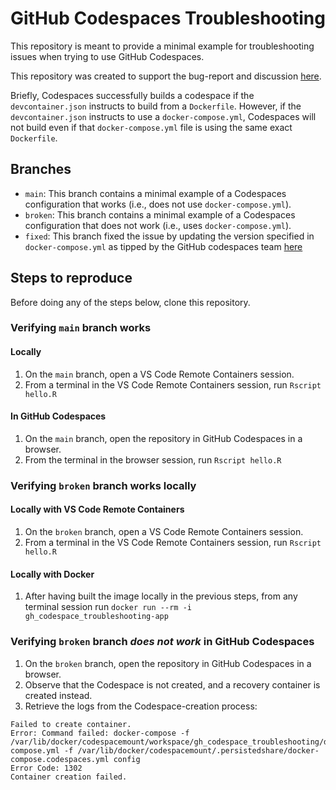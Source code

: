 # GitHub Codespaces Troubleshooting

This repository is meant to provide a minimal example for troubleshooting issues when trying to use GitHub Codespaces.

This repository was created to support the bug-report and discussion [here](https://github.com/community/community/discussions/49590).

Briefly, Codespaces successfully builds a codespace if the `devcontainer.json` instructs to build from a `Dockerfile`. However, if the `devcontainer.json` instructs to use a `docker-compose.yml`, Codespaces will not build even if that `docker-compose.yml` file is using the same exact `Dockerfile`.

## Branches

- `main`: This branch contains a minimal example of a Codespaces configuration that works (i.e., does not use `docker-compose.yml`).
- `broken`: This branch contains a minimal example of a Codespaces configuration that does not work (i.e., uses `docker-compose.yml`).
- `fixed`: This branch fixed the issue by updating the version specified in `docker-compose.yml` as tipped by the GitHub codespaces team [here](https://support.github.com/ticket/personal/0/2048489)

## Steps to reproduce

Before doing any of the steps below, clone this repository.

### Verifying `main` branch works

#### Locally

1. On the `main` branch, open a VS Code Remote Containers session.
2. From a terminal in the VS Code Remote Containers session, run `Rscript hello.R`

#### In GitHub Codespaces

1. On the `main` branch, open the repository in GitHub Codespaces in a browser.
2. From the terminal in the browser session, run `Rscript hello.R`

### Verifying `broken` branch works locally

#### Locally with VS Code Remote Containers

1. On the `broken` branch, open a VS Code Remote Containers session.
2. From a terminal in the VS Code Remote Containers session, run `Rscript hello.R`

#### Locally with Docker

1. After having built the image locally in the previous steps, from any terminal session run `docker run --rm -i gh_codespace_troubleshooting-app`

### Verifying `broken` branch *does not work* in GitHub Codespaces

1. On the `broken` branch, open the repository in GitHub Codespaces in a browser.
2. Observe that the Codespace is not created, and a recovery container is created instead.
3. Retrieve the logs from the Codespace-creation process:

```
Failed to create container.
Error: Command failed: docker-compose -f /var/lib/docker/codespacemount/workspace/gh_codespace_troubleshooting/docker-compose.yml -f /var/lib/docker/codespacemount/.persistedshare/docker-compose.codespaces.yml config
Error Code: 1302
Container creation failed.
```
